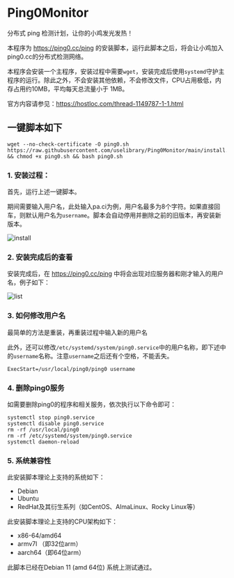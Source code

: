 # Ping0Monitor

分布式 ping 检测计划，让你的小鸡发光发热！

本程序为 https://ping0.cc/ping 的安装脚本，运行此脚本之后，将会让小鸡加入ping0.cc的分布式检测网络。

本程序会安装一个主程序，安装过程中需要`wget`，安装完成后使用`systemd`守护主程序的运行。除此之外，不会安装其他依赖，不会修改文件，CPU占用极低，内存占用约10MB，平均每天总流量小于 1MB。

官方内容请参见：https://hostloc.com/thread-1149787-1-1.html 




## 一键脚本如下
```
wget --no-check-certificate -O ping0.sh https://raw.githubusercontent.com/uselibrary/Ping0Monitor/main/install.sh && chmod +x ping0.sh && bash ping0.sh
```

### 1. 安装过程：

首先，运行上述一键脚本。

期间需要输入用户名，此处输入pa.ci为例，用户名最多为8个字符。如果直接回车，则默认用户名为`username`。脚本会自动停用并删除之前的旧版本，再安装新版本。

![install](https://raw.githubusercontent.com/uselibrary/Ping0Monitor/main/data/install.jpg)

### 2. 安装完成后的查看

安装完成后，在 https://ping0.cc/ping 中将会出现对应服务器和刚才输入的用户名，例子如下：

![list](https://raw.githubusercontent.com/uselibrary/Ping0Monitor/main/data/list.jpg)



### 3. 如何修改用户名

最简单的方法是重装，再重装过程中输入新的用户名

此外，还可以修改`/etc/systemd/system/ping0.service`中的用户名称，即下述中的`username`名称。注意`username`之后还有个空格，不能丢失。

```
ExecStart=/usr/local/ping0/ping0 username 
```



### 4. 删除ping0服务

如需要删除ping0的程序和相关服务，依次执行以下命令即可：

```
systemctl stop ping0.service
systemctl disable ping0.service
rm -rf /usr/local/ping0
rm -rf /etc/systemd/system/ping0.service
systemctl daemon-reload
```



### 5. 系统兼容性

此安装脚本理论上支持的系统如下：

- Debian
- Ubuntu
- RedHat及其衍生系列（如CentOS、AlmaLinux、Rocky Linux等）

此安装脚本理论上支持的CPU架构如下：

- x86-64/amd64 
- armv7l （即32位arm）
- aarch64（即64位arm）

此脚本已经在Debian 11 (amd 64位) 系统上测试通过。
